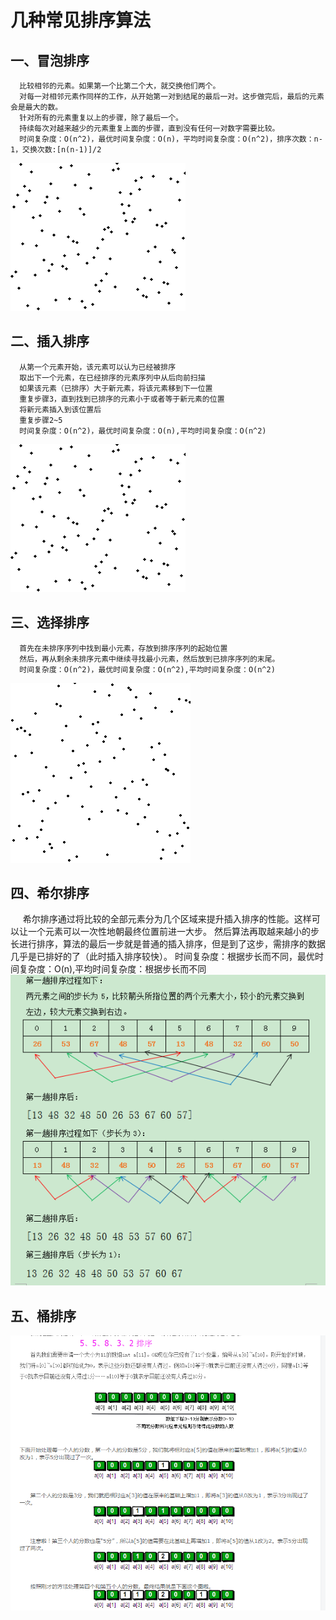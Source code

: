 # 几种常见排序算法
## 一、冒泡排序
      比较相邻的元素。如果第一个比第二个大，就交换他们两个。
      对每一对相邻元素作同样的工作，从开始第一对到结尾的最后一对。这步做完后，最后的元素会是最大的数。
      针对所有的元素重复以上的步骤，除了最后一个。
      持续每次对越来越少的元素重复上面的步骤，直到没有任何一对数字需要比较。
      时间复杂度：O(n^2)，最优时间复杂度：O(n)，平均时间复杂度：O(n^2)，排序次数：n-1，交换次数:[n(n-1)]/2
![img](https://github.com/BusyCowboys/SortDemo/blob/master/%E5%86%92%E6%B3%A1%E6%8E%92%E5%BA%8F.gif)

## 二、插入排序
      从第一个元素开始，该元素可以认为已经被排序
      取出下一个元素，在已经排序的元素序列中从后向前扫描
      如果该元素（已排序）大于新元素，将该元素移到下一位置
      重复步骤3，直到找到已排序的元素小于或者等于新元素的位置
      将新元素插入到该位置后
      重复步骤2~5
      时间复杂度：O(n^2)，最优时间复杂度：O(n),平均时间复杂度：O(n^2)
![img](https://github.com/BusyCowboys/SortDemo/blob/master/插入排序.gif)

## 三、选择排序
      首先在未排序序列中找到最小元素，存放到排序序列的起始位置
      然后，再从剩余未排序元素中继续寻找最小元素，然后放到已排序序列的末尾。
      时间复杂度：O(n^2)，最优时间复杂度：O(n^2),平均时间复杂度：O(n^2)
![img](https://github.com/BusyCowboys/SortDemo/blob/master/选择排序.gif)

## 四、希尔排序
      希尔排序通过将比较的全部元素分为几个区域来提升插入排序的性能。这样可以让一个元素可以一次性地朝最终位置前进一大步。
      然后算法再取越来越小的步长进行排序，算法的最后一步就是普通的插入排序，但是到了这步，需排序的数据几乎是已排好的了（此时插入排序较快）。
      时间复杂度：根据步长而不同，最优时间复杂度：O(n),平均时间复杂度：根据步长而不同
![img](https://github.com/BusyCowboys/SortDemo/blob/master/希尔排序.png)

## 五、桶排序
![img](https://github.com/BusyCowboys/SortDemo/blob/master/桶排序.png)
